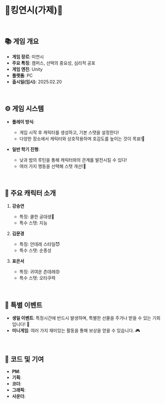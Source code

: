 # 👑킹연시(가제)👑
<br>

## 📚 게임 개요
- **게임 장르**: 미연시
- **주요 특징**: 캠퍼스, 선택의 중요성, 심리적 공포
- **게임 엔진**: Unity
- **플랫폼**: PC
- **출시일(임시)**: 2025.02.20
<br>

## ⚙️ 게임 시스템
- **플레이 방식**:
  - 게임 시작 후 캐릭터를 생성하고, 기본 스탯을 설정한다!
  - 다양한 장소에서 캐릭터와 상호작용하며 호감도를 높이는 것이 목표!💖

- **일반 학기 진행**:
  - 낮과 밤의 루틴을 통해 캐릭터와의 관계를 발전시킬 수 있다!
  - 여러 가지 행동을 선택해 스탯 개선!🌙
<br>

## 🎯 주요 캐릭터 소개
1. **강승연**
   - 특징: 쿨한 공대생🧠
   - 특수 스탯: 지능 

2. **김문경**
   - 특징: 얀데레 스타일😈
   - 특수 스탯: 순종성 

3. **표은서**
   - 특징: 귀여운 츤데레😍
   - 특수 스탯: 오타쿠력 
<br>

## 🎉 특별 이벤트
- **생일 이벤트**: 특정시간에 반드시 발생하며, 특별한 선물을 주거나 받을 수 있는 기회입니다! 🎈
- **미니게임**: 여러 가지 재미있는 활동을 통해 보상을 얻을 수 있습니다. 🎮
<br>

## 🔗 코드 및 기여
- **PM**: 
- **기획**: 
- **코더**: 
- **그래픽**: 
- **사운더**: 
